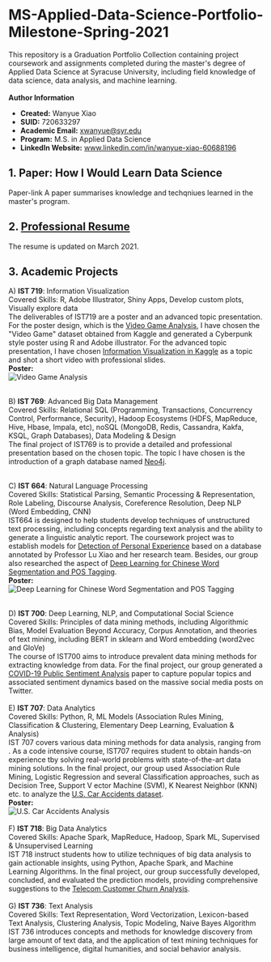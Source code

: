 # MS-Applied-Data-Science-Portfolio-Milestone-Spring-2021
This repository is a Graduation Portfolio Collection containing project coursework and assignments completed during the master's degree of Applied Data Science at Syracuse University, including field knowledge of data science, data analysis, and machine learning.<br>
<br>
**Author Information**<br>
- **Created:** Wanyue Xiao<br>
- **SUID:** 720633297<br>
- **Academic Email:** xwanyue@syr.edu<br>
- **Program:** M.S. in Applied Data Science<br>
- **LinkedIn Website:** www.linkedin.com/in/wanyue-xiao-60688196

## 1. Paper: How I Would Learn Data Science
Paper-link
A paper summarises knowledge and techqniues learned in the master's program.

## 2. [Professional Resume](./wanyuex.pdf)
The resume is updated on March 2021.

## 3. Academic Projects
A) **IST 719**: Information Visualization <br>
Covered Skills:  R, Adobe Illustrator, Shiny Apps, Develop custom plots, Visually explore data <br>
The deliverables of IST719 are a poster and an advanced topic presentation. For the poster design, which is the [Video Game Analysis](./IST719/719_game_poster.pdf), I have chosen the "Video Game" dataset obtained from Kaggle and generated a Cyberpunk style poster using R and Adobe illustrator. For the advanced topic presentation, I have chosen [Information Visualization in Kaggle](./IST719/719_advanced_topic_ppt.pptx) as a topic and shot a short video with professional slides. <br>
**Poster:** <br>
![Video Game Analysis](https://github.com/xwanyue0221/MS-Applied-Data-Science-Portfolio-Milestone-Spring-2021/blob/main/IST719/719_game_poster.png)<br>
<br>

B) **IST 769**: Advanced Big Data Management <br>
Covered Skills: Relational SQL (Programming, Transactions, Concurrency Control, Performance, Security), Hadoop Ecosystems (HDFS, MapReduce, Hive, Hbase, Impala, etc), noSQL (MongoDB, Redis, Cassandra, Kakfa, KSQL, Graph Databases), Data Modeling & Design <br>
The final project of IST769 is to provide a detailed and professional presentation based on the chosen topic. The topic I have chosen is the introduction of a graph database named [Neo4j](./IST769/xwanyue_whitpaper_Neo4j.pdf). <br>
<br>

C) **IST 664**: Natural Language Processing <br>
Covered Skills: Statistical Parsing, Semantic Processing & Representation, Role Labeling, Discourse Analysis, Coreference Resolution, Deep NLP (Word Embedding, CNN) <br>
IST664 is designed to help students develop techniques of unstructured text processing, including concepts regarding text analysis and the ability to generate a linguistic analytic report. The coursework project was to establish models for [Detection of Personal Experience](https://github.com/xwanyue0221/MS-Applied-Data-Science-Portfolio-Milestone-Spring-2021/blob/main/IST%20664/Final%20Project/NLP%20Final%20Project%20Report.docx) based on a database annotated by Professor Lu Xiao and her research team. Besides, our group also researched the aspect of [Deep Learning for Chinese Word Segmentation and POS Tagging](https://github.com/xwanyue0221/MS-Applied-Data-Science-Portfolio-Milestone-Spring-2021/blob/main/IST%20664/Final%20Project/664_poster.pdf). <br>
**Poster:** <br>
![Deep Learning for Chinese Word Segmentation and POS Tagging](https://github.com/xwanyue0221/MS-Applied-Data-Science-Portfolio-Milestone-Spring-2021/blob/main/IST%20664/Final%20Project/664_poster.png)<br>
<br>

D) **IST 700**: Deep Learning, NLP, and Computational Social Science <br>
Covered Skills: Principles of data mining methods, including Algorithmic Bias, Model Evaluation Beyond Accuracy, Corpus Annotation, and theories of text mining, including BERT in sklearn and Word embedding (word2vec and GloVe) <br>
The course of IST700 aims to introduce prevalent data mining methods for extracting knowledge from data. For the final project, our group generated a [COVID-19 Public Sentiment Analysis](https://github.com/xwanyue0221/MS-Applied-Data-Science-Portfolio-Milestone-Spring-2021/blob/main/IST700/Final%20Project/700_final_project.pdf) paper to capture popular topics and associated sentiment dynamics based on the massive social media posts on Twitter.<br>
<br>
E) **IST 707**: Data Analytics <br>
Covered Skills: Python, R, ML Models (Association Rules Mining, Classification & Clustering, Elementary Deep Learning, Evaluation & Analysis) <br>
IST 707 covers various data mining methods for data analysis, ranging from . As a code intensive course, IST707 requires student to obtain hands-on experience tby solving real-world problems with state-of-the-art data mining solutions. In the final project, our group used Association Rule Mining, Logistic Regression and several Classification approaches, such as Decision Tree, Support V ector Machine (SVM), K Nearest Neighbor (KNN) etc. to analyze the [U.S. Car Accidents dataset](https://github.com/xwanyue0221/MS-Applied-Data-Science-Portfolio-Milestone-Spring-2021/blob/main/IST707/Final%20Project/IST707%20Final%20Project%20Report.pdf). <br>
**Poster:** <br>
![U.S. Car Accidents Analysis](https://github.com/xwanyue0221/MS-Applied-Data-Science-Portfolio-Milestone-Spring-2021/blob/main/IST707/Final%20Project/Final_Project_Poster_Team.png)<br>
<br>
F) **IST 718**: Big Data Analytics <br>
Covered Skills: Apache Spark, MapReduce, Hadoop, Spark ML, Supervised & Unsupervised Learning <br>
IST 718 instruct students how to utilize techniques of big data analysis to gain actionable insights, using Python, Apache Spark, and Machine Learning Algorithms. In the final project, our group successfully developed, concluded, and evaluated the prediction models, providing comprehensive suggestions to the [Telecom Customer Churn Analysis](https://github.com/xwanyue0221/MS-Applied-Data-Science-Portfolio-Milestone-Spring-2021/blob/main/IST718/Final%20Project/project_proposal_grade.docx). <br>
<br>
G) **IST 736**: Text Analysis <br>
Covered Skills: Text Representation, Word Vectorization, Lexicon-based Text Analysis, Clustering Analysis, Topic Modeling, Naive Bayes Algorithm <br>
IST 736 introduces concepts and methods for knowledge discovery from large amount of text data, and the application of text mining techniques for business intelligence, digital humanities, and social behavior analysis.<br>
